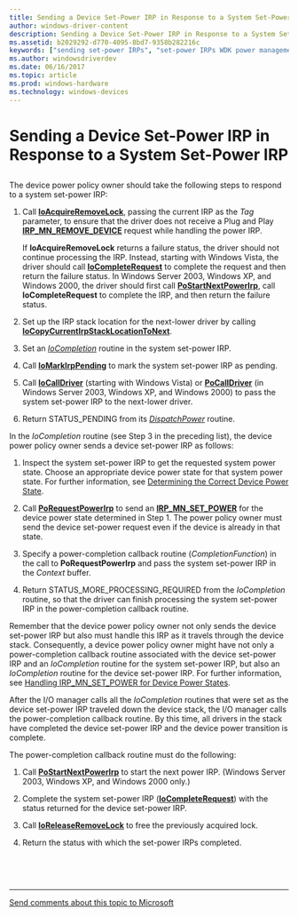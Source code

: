 ```yaml
---
title: Sending a Device Set-Power IRP in Response to a System Set-Power IRP
author: windows-driver-content
description: Sending a Device Set-Power IRP in Response to a System Set-Power IRP
ms.assetid: b2029292-d770-4095-8bd7-9358b282216c
keywords: ["sending set-power IRPs", "set-power IRPs WDK power management"]
ms.author: windowsdriverdev
ms.date: 06/16/2017
ms.topic: article
ms.prod: windows-hardware
ms.technology: windows-devices
---
```


# Sending a Device Set-Power IRP in Response to a System Set-Power IRP


## <a href="" id="ddk-sending-a-device-set-power-irp-in-response-to-a-system-set-power-i"></a>


The device power policy owner should take the following steps to respond to a system set-power IRP:

1.  Call [**IoAcquireRemoveLock**](https://msdn.microsoft.com/library/windows/hardware/ff548204), passing the current IRP as the *Tag* parameter, to ensure that the driver does not receive a Plug and Play [**IRP\_MN\_REMOVE\_DEVICE**](https://msdn.microsoft.com/library/windows/hardware/ff551738) request while handling the power IRP.

    If **IoAcquireRemoveLock** returns a failure status, the driver should not continue processing the IRP. Instead, starting with Windows Vista, the driver should call [**IoCompleteRequest**](https://msdn.microsoft.com/library/windows/hardware/ff548343) to complete the request and then return the failure status. In Windows Server 2003, Windows XP, and Windows 2000, the driver should first call [**PoStartNextPowerIrp**](https://msdn.microsoft.com/library/windows/hardware/ff559776), call **IoCompleteRequest** to complete the IRP, and then return the failure status.

2.  Set up the IRP stack location for the next-lower driver by calling [**IoCopyCurrentIrpStackLocationToNext**](https://msdn.microsoft.com/library/windows/hardware/ff548387).

3.  Set an [*IoCompletion*](https://msdn.microsoft.com/library/windows/hardware/ff548354) routine in the system set-power IRP.

4.  Call [**IoMarkIrpPending**](https://msdn.microsoft.com/library/windows/hardware/ff549422) to mark the system set-power IRP as pending.

5.  Call [**IoCallDriver**](https://msdn.microsoft.com/library/windows/hardware/ff548336) (starting with Windows Vista) or [**PoCallDriver**](https://msdn.microsoft.com/library/windows/hardware/ff559654) (in Windows Server 2003, Windows XP, and Windows 2000) to pass the system set-power IRP to the next-lower driver.

6.  Return STATUS\_PENDING from its [*DispatchPower*](https://msdn.microsoft.com/library/windows/hardware/ff543354) routine.

In the *IoCompletion* routine (see Step 3 in the preceding list), the device power policy owner sends a device set-power IRP as follows:

1.  Inspect the system set-power IRP to get the requested system power state. Choose an appropriate device power state for that system power state. For further information, see [Determining the Correct Device Power State](determining-the-correct-device-power-state.md).

2.  Call [**PoRequestPowerIrp**](https://msdn.microsoft.com/library/windows/hardware/ff559734) to send an [**IRP\_MN\_SET\_POWER**](https://msdn.microsoft.com/library/windows/hardware/ff551744) for the device power state determined in Step 1. The power policy owner must send the device set-power request even if the device is already in that state.

3.  Specify a power-completion callback routine (*CompletionFunction*) in the call to **PoRequestPowerIrp** and pass the system set-power IRP in the *Context* buffer.

4.  Return STATUS\_MORE\_PROCESSING\_REQUIRED from the *IoCompletion* routine, so that the driver can finish processing the system set-power IRP in the power-completion callback routine.

Remember that the device power policy owner not only sends the device set-power IRP but also must handle this IRP as it travels through the device stack. Consequently, a device power policy owner might have not only a power-completion callback routine associated with the device set-power IRP and an *IoCompletion* routine for the system set-power IRP, but also an *IoCompletion* routine for the device set-power IRP. For further information, see [Handling IRP\_MN\_SET\_POWER for Device Power States](handling-irp-mn-set-power-for-device-power-states.md).

After the I/O manager calls all the *IoCompletion* routines that were set as the device set-power IRP traveled down the device stack, the I/O manager calls the power-completion callback routine. By this time, all drivers in the stack have completed the device set-power IRP and the device power transition is complete.

The power-completion callback routine must do the following:

1.  Call [**PoStartNextPowerIrp**](https://msdn.microsoft.com/library/windows/hardware/ff559776) to start the next power IRP. (Windows Server 2003, Windows XP, and Windows 2000 only.)

2.  Complete the system set-power IRP ([**IoCompleteRequest**](https://msdn.microsoft.com/library/windows/hardware/ff548343)) with the status returned for the device set-power IRP.

3.  Call [**IoReleaseRemoveLock**](https://msdn.microsoft.com/library/windows/hardware/ff549560) to free the previously acquired lock.

4.  Return the status with which the set-power IRPs completed.

 

 


--------------------
[Send comments about this topic to Microsoft](mailto:wsddocfb@microsoft.com?subject=Documentation%20feedback%20%5Bkernel\kernel%5D:%20Sending%20a%20Device%20Set-Power%20IRP%20in%20Response%20to%20a%20System%20Set-Power%20IRP%20%20RELEASE:%20%286/14/2017%29&body=%0A%0APRIVACY%20STATEMENT%0A%0AWe%20use%20your%20feedback%20to%20improve%20the%20documentation.%20We%20don't%20use%20your%20email%20address%20for%20any%20other%20purpose,%20and%20we'll%20remove%20your%20email%20address%20from%20our%20system%20after%20the%20issue%20that%20you're%20reporting%20is%20fixed.%20While%20we're%20working%20to%20fix%20this%20issue,%20we%20might%20send%20you%20an%20email%20message%20to%20ask%20for%20more%20info.%20Later,%20we%20might%20also%20send%20you%20an%20email%20message%20to%20let%20you%20know%20that%20we've%20addressed%20your%20feedback.%0A%0AFor%20more%20info%20about%20Microsoft's%20privacy%20policy,%20see%20http://privacy.microsoft.com/default.aspx. "Send comments about this topic to Microsoft")


